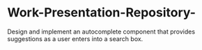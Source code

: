 # Work-Presentation-Repository-
Design and implement an autocomplete component that provides suggestions as a user enters into a search box.
